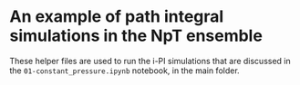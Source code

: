 An example of path integral simulations in the NpT ensemble
===========================================================

These helper files are used to run the i-PI simulations that 
are discussed in the `01-constant_pressure.ipynb` notebook, 
in the main folder. 
